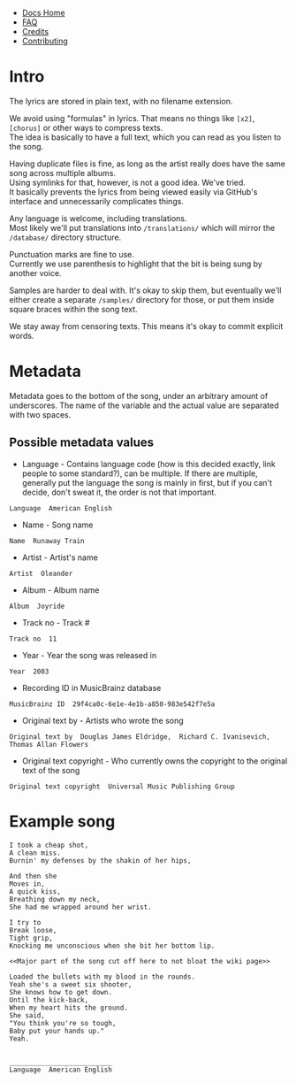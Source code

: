 * [Docs Home](https://github.com/Lyrics/lyrics/tree/master/docs/README.md)
* [FAQ](https://github.com/Lyrics/lyrics/tree/master/docs/FAQ.md)
* [Credits](https://github.com/Lyrics/lyrics/tree/master/docs/Credits.md)
* [Contributing](https://github.com/Lyrics/lyrics/tree/master/docs/Contributing.md)

# Intro
The lyrics are stored in plain text, with no filename extension.

We avoid using "formulas" in lyrics.
That means no things like `[x2]`, `[chorus]` or other ways to compress texts.\
The idea is basically to have a full text, which you can read as you listen to the song.

Having duplicate files is fine, as long as the artist really does have the same song across multiple albums.\
Using symlinks for that, however, is not a good idea. We've tried.\
It basically prevents the lyrics from being viewed easily via GitHub's interface and unnecessarily complicates things.

Any language is welcome, including translations.\
Most likely we'll put translations into `/translations/` which will mirror the `/database/` directory structure.

Punctuation marks are fine to use.\
Currently we use parenthesis to highlight that the bit is being sung by another voice.

Samples are harder to deal with. It's okay to skip them, but eventually we'll either create a separate `/samples/` directory for those, or put them inside square braces within the song text.

We stay away from censoring texts. This means it's okay to commit explicit words.

# Metadata
Metadata goes to the bottom of the song, under an arbitrary amount of underscores. The name of the variable and the actual value are separated with two spaces.

## Possible metadata values

  * Language - Contains language code (how is this decided exactly, link people to some standard?), can be multiple. If there are multiple, generally put the language the song is mainly in first, but if you can't decide, don't sweat it, the order is not that important.
```
Language  American English
```

  * Name - Song name
```
Name  Runaway Train
```

  * Artist - Artist's name
```
Artist  Oleander
```

  * Album - Album name
```
Album  Joyride
```

  * Track no - Track #
```
Track no  11
```

  * Year - Year the song was released in
```
Year  2003
```
  * Recording ID in MusicBrainz database
```
MusicBrainz ID  29f4ca0c-6e1e-4e1b-a850-983e542f7e5a
```

  * Original text by - Artists who wrote the song
```
Original text by  Douglas James Eldridge,  Richard C. Ivanisevich,  Thomas Allan Flowers
```

  * Original text copyright - Who currently owns the copyright to the original text of the song
```
Original text copyright  Universal Music Publishing Group
```

# Example song
```
I took a cheap shot,
A clean miss.
Burnin' my defenses by the shakin of her hips,

And then she
Moves in,
A quick kiss,
Breathing down my neck,
She had me wrapped around her wrist.

I try to
Break loose,
Tight grip,
Knocking me unconscious when she bit her bottom lip.

<<Major part of the song cut off here to not bloat the wiki page>>

Loaded the bullets with my blood in the rounds.
Yeah she's a sweet six shooter,
She knows how to get down.
Until the kick-back,
When my heart hits the ground.
She said,
"You think you're so tough,
Baby put your hands up."
Yeah.


__________________________
Language  American English
```
